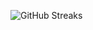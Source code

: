 ![GitHub Streaks](https://github-streaks-mqc9.onrender.com/streak/happilli/image?theme=midnight&cache_bust=1742896814)
